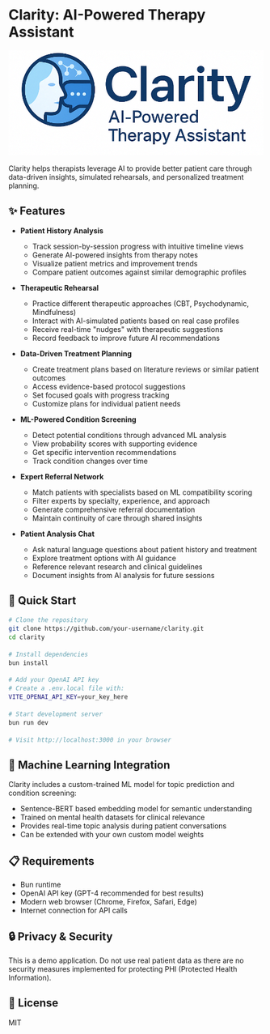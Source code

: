 # Clarity: AI-Powered Therapy Assistant

![Clarity Banner](clarity_logo.png)

Clarity helps therapists leverage AI to provide better patient care through data-driven insights, simulated rehearsals, and personalized treatment planning.

## ✨ Features

- **Patient History Analysis**
  - Track session-by-session progress with intuitive timeline views
  - Generate AI-powered insights from therapy notes
  - Visualize patient metrics and improvement trends
  - Compare patient outcomes against similar demographic profiles

- **Therapeutic Rehearsal**
  - Practice different therapeutic approaches (CBT, Psychodynamic, Mindfulness)
  - Interact with AI-simulated patients based on real case profiles
  - Receive real-time "nudges" with therapeutic suggestions
  - Record feedback to improve future AI recommendations

- **Data-Driven Treatment Planning**
  - Create treatment plans based on literature reviews or similar patient outcomes
  - Access evidence-based protocol suggestions
  - Set focused goals with progress tracking
  - Customize plans for individual patient needs

- **ML-Powered Condition Screening**
  - Detect potential conditions through advanced ML analysis
  - View probability scores with supporting evidence
  - Get specific intervention recommendations
  - Track condition changes over time

- **Expert Referral Network**
  - Match patients with specialists based on ML compatibility scoring
  - Filter experts by specialty, experience, and approach
  - Generate comprehensive referral documentation
  - Maintain continuity of care through shared insights

- **Patient Analysis Chat**
  - Ask natural language questions about patient history and treatment
  - Explore treatment options with AI guidance
  - Reference relevant research and clinical guidelines
  - Document insights from AI analysis for future sessions

## 🚀 Quick Start

```bash
# Clone the repository
git clone https://github.com/your-username/clarity.git
cd clarity

# Install dependencies
bun install

# Add your OpenAI API key
# Create a .env.local file with:
VITE_OPENAI_API_KEY=your_key_here

# Start development server
bun run dev

# Visit http://localhost:3000 in your browser
```

## 🧠 Machine Learning Integration

Clarity includes a custom-trained ML model for topic prediction and condition screening:

- Sentence-BERT based embedding model for semantic understanding
- Trained on mental health datasets for clinical relevance
- Provides real-time topic analysis during patient conversations
- Can be extended with your own custom model weights

## 📋 Requirements

- Bun runtime
- OpenAI API key (GPT-4 recommended for best results)
- Modern web browser (Chrome, Firefox, Safari, Edge)
- Internet connection for API calls

## 🔒 Privacy & Security

This is a demo application. Do not use real patient data as there are no security measures implemented for protecting PHI (Protected Health Information).

## 📝 License

MIT